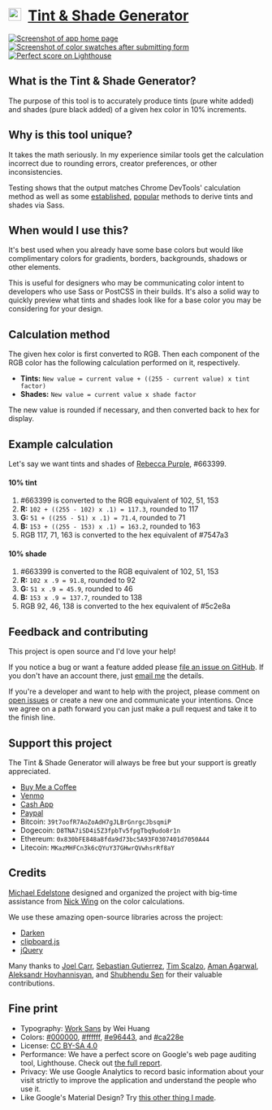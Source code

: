 # [<img src="https://maketintsandshades.com/favicon.ico" width="25px" />](https://maketintsandshades.com) &nbsp;[Tint & Shade Generator](https://maketintsandshades.com)

[<img alt="Screenshot of app home page" src="images/screenshot-1.png" />](https://maketintsandshades.com)
[<img alt="Screenshot of color swatches after submitting form" src="images/screenshot-2.png" />](https://maketintsandshades.com)
[<img alt="Perfect score on Lighthouse" title="Click to see full Lighthouse report" src="images/lighthouse.png" />](https://maketintsandshades.com/lighthouse)

## What is the Tint & Shade Generator?
The purpose of this tool is to accurately produce tints (pure white added) and shades (pure black added) of a given hex color in 10% increments.

## Why is this tool unique?
It takes the math seriously. In my experience similar tools get the calculation incorrect due to rounding errors, creator preferences, or other inconsistencies.

Testing shows that the output matches Chrome DevTools' calculation method as well as some [established](https://css-tricks.com/snippets/sass/tint-shade-functions), [popular](https://sindresorhus.com/sass-extras/#color-function-tint) methods to derive tints and shades via Sass.


## When would I use this?
It's best used when you already have some base colors but would like complimentary colors for gradients, borders, backgrounds, shadows or other elements.

This is useful for designers who may be communicating color intent to developers who use Sass or PostCSS in their builds. It's also a solid way to quickly preview what tints and shades look like for a base color you may be considering for your design.

## Calculation method
The given hex color is first converted to RGB. Then each component of the RGB color has the following calculation performed on it, respectively.

- **Tints:** `New value = current value + ((255 - current value) x tint factor)`
- **Shades:** `New value = current value x shade factor`

The new value is rounded if necessary, and then converted back to hex for display.

## Example calculation
Let's say we want tints and shades of [Rebecca Purple](https://meyerweb.com/eric/thoughts/2014/06/19/rebeccapurple/), #663399.

#### 10% tint
1. #663399 is converted to the RGB equivalent of 102, 51, 153
1. **R:** `102 + ((255 - 102) x .1) = 117.3`, rounded to 117
1. **G:** `51 + ((255 - 51) x .1) = 71.4`, rounded to 71
1. **B:** `153 + ((255 - 153) x .1) = 163.2`, rounded to 163
1. RGB 117, 71, 163 is converted to the hex equivalent of #7547a3

#### 10% shade
1. #663399 is converted to the RGB equivalent of 102, 51, 153
1. **R:** `102 x .9 = 91.8`, rounded to 92
1. **G:** `51 x .9 = 45.9`, rounded to 46
1. **B:** `153 x .9 = 137.7`, rounded to 138
1. RGB 92, 46, 138 is converted to the hex equivalent of #5c2e8a

## Feedback and contributing
This project is open source and I'd love your help!

If you notice a bug or want a feature added please [file an issue on GitHub](https://github.com/edelstone/tints-and-shades/issues/new). If you don't have an account there, just [email me](mailto:michael.edelstone@gmail.com) the details.

If you're a developer and want to help with the project, please comment on [open issues](https://github.com/edelstone/tints-and-shades/issues) or create a new one and communicate your intentions. Once we agree on a path forward you can just make a pull request and take it to the finish line.

## Support this project
The Tint & Shade Generator will always be free but your support is greatly appreciated.

- [Buy Me a Coffee](https://www.buymeacoffee.com/edelstone)
- [Venmo](https://venmo.com/michaeledelstone)
- [Cash App](https://cash.app/$edelstone)
- [Paypal](https://www.paypal.me/edelstone)
- Bitcoin: `39t7oofR7AoZoAdH7gJLBrGnrgcJbsqmiP`
- Dogecoin: `D8TNA7iSD4i5Z3fpbTv5fpgTbq9udo8r1n`
- Ethereum: `0x830bFE848a8fda9d73bc5A93F0307401d7050A44`
- Litecoin: `MKazMHFCn3k6cQYuY37GHwrQVwhsrRf8aY`

## Credits
[Michael Edelstone](https://michaeledelstone.com) designed and organized the project with big-time assistance from [Nick Wing](https://github.com/wickning1) on the color calculations.

We use these amazing open-source libraries across the project:

- [Darken](https://colinespinas.github.io/darken/)
- [clipboard.js](https://clipboardjs.com/)
- [jQuery](https://jquery.com/)

Many thanks to [Joel Carr](https://github.com/joelcarr), [Sebastian Gutierrez](https://github.com/pepas24), [Tim Scalzo](https://github.com/TJScalzo), [Aman Agarwal](https://github.com/AmanAgarwal041), [Aleksandr Hovhannisyan](https://github.com/AleksandrHovhannisyan), and [Shubhendu Sen](https://github.com/Sen-442b) for their valuable contributions.

## Fine print
- Typography: [Work Sans](https://weiweihuanghuang.github.io/Work-Sans/) by Wei Huang</li>
- Colors: [#000000](https://maketintsandshades.com/#000000), [#ffffff](https://maketintsandshades.com/#ffffff), [#e96443](https://maketintsandshades.com/#e96443), and [#ca228e](https://maketintsandshades.com/#ca228e)
- License: [CC BY-SA 4.0](https://creativecommons.org/licenses/by-sa/4.0/)
- Performance: We have a perfect score on Google's web page auditing tool, Lighthouse. Check out [the full report](https://maketintsandshades.com/lighthouse).
- Privacy: We use Google Analytics to record basic information about your visit strictly to improve the application and understand the people who use it.
- Like Google's Material Design? Try [this other thing I made](https://materialpalettes.com).
